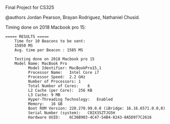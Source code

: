 Final Project for CS325

@authors Jordan Pearson, Brayan Rodriguez, Nathaniel Chusid.

Timing done on 2018 Macbook pro 15:

	===== RESULTS =====
		Time for 10 Beacons to be sent:
		15850 MS
		Avg. time per Beacon : 1585 MS
		
		Testing done on 2018 Macbook pro 15
		Model Name:	MacBook Pro
			  Model Identifier:	MacBookPro15,1
			  Processor Name:	Intel Core i7
			  Processor Speed:	2.2 GHz
			  Number of Processors:	1
			  Total Number of Cores:	6
			  L2 Cache (per Core):	256 KB
			  L3 Cache:	9 MB
			  Hyper-Threading Technology:	Enabled
			  Memory:	16 GB
			  Boot ROM Version:	220.270.99.0.0 (iBridge: 16.16.6571.0.0,0)
			  Serial Number (system):	C02X35ZTJG5H
			  Hardware UUID:	6C36B903-4C47-54B4-8243-8A5D977C2616
